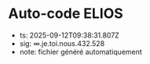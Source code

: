 # Auto-code ELIOS
- ts: 2025-09-12T09:38:31.807Z
- sig: ∞.je.toi.nous.432.528
- note: fichier généré automatiquement